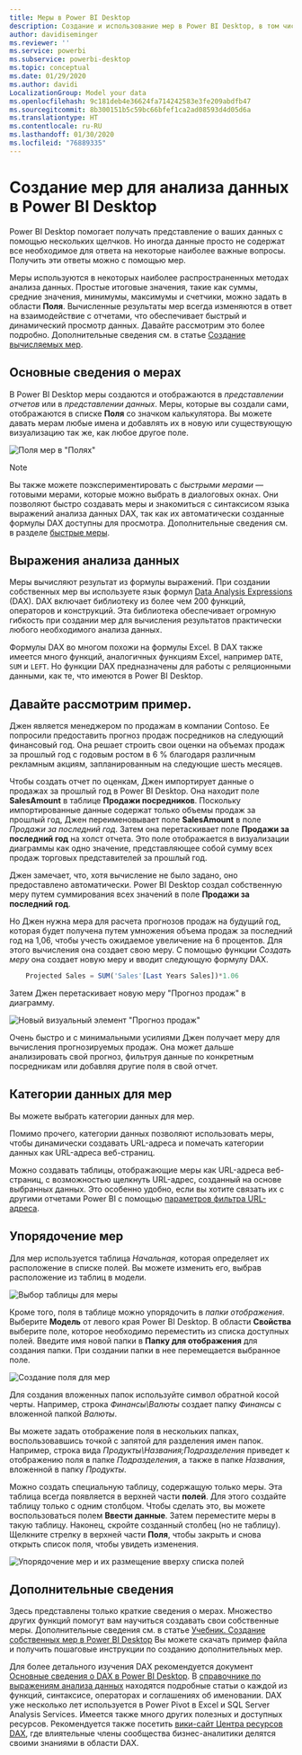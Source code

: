 ```yaml
---
title: Меры в Power BI Desktop
description: Создание и использование мер в Power BI Desktop, в том числе быстрых мер и синтаксиса DAX
author: davidiseminger
ms.reviewer: ''
ms.service: powerbi
ms.subservice: powerbi-desktop
ms.topic: conceptual
ms.date: 01/29/2020
ms.author: davidi
LocalizationGroup: Model your data
ms.openlocfilehash: 9c181deb4e36624fa714242583e3fe209abdfb47
ms.sourcegitcommit: 8b300151b5c59bc66bfef1ca2ad08593d4d05d6a
ms.translationtype: HT
ms.contentlocale: ru-RU
ms.lasthandoff: 01/30/2020
ms.locfileid: "76889335"
---
```

# <a name="create-measures-for-data-analysis-in-power-bi-desktop"></a>Создание мер для анализа данных в Power BI Desktop

Power BI Desktop помогает получать представление о ваших данных с помощью нескольких щелчков. Но иногда данные просто не содержат все необходимое для ответа на некоторые наиболее важные вопросы. Получить эти ответы можно с помощью мер.

Меры используются в некоторых наиболее распространенных методах анализа данных. Простые итоговые значения, такие как суммы, средние значения, минимумы, максимумы и счетчики, можно задать в области **Поля**. Вычисленные результаты мер всегда изменяются в ответ на взаимодействие с отчетами, что обеспечивает быстрый и динамический просмотр данных. Давайте рассмотрим это более подробно. Дополнительные сведения см. в статье [Создание вычисляемых мер](/learn/modules/model-data-power-bi/4b-create-calculated-measures).

## <a name="understanding-measures"></a>Основные сведения о мерах

В Power BI Desktop меры создаются и отображаются в *представлении отчетов* или в *представлении данных*. Меры, которые вы создали сами, отображаются в списке **Поля** со значком калькулятора. Вы можете давать мерам любые имена и добавлять их в новую или существующую визуализацию так же, как любое другое поле.

![Поля мер в "Полях"](media/desktop-measures/measuresinpbid_measinfieldlist.png)

> [!NOTE]
> Вы также можете поэкспериментировать с *быстрыми мерами* — готовыми мерами, которые можно выбрать в диалоговых окнах. Они позволяют быстро создавать меры и знакомиться с синтаксисом языка выражений анализа данных DAX, так как их автоматически созданные формулы DAX доступны для просмотра. Дополнительные сведения см. в разделе [быстрые меры](desktop-quick-measures.md).
> 
> 

## <a name="data-analysis-expressions"></a>Выражения анализа данных

Меры вычисляют результат из формулы выражений. При создании собственных мер вы используете язык формул [Data Analysis Expressions](/dax/) (DAX). DAX включает библиотеку из более чем 200 функций, операторов и конструкций. Эта библиотека обеспечивает огромную гибкость при создании мер для вычисления результатов практически любого необходимого анализа данных.

Формулы DAX во многом похожи на формулы Excel. В DAX также имеется много функций, аналогичных функциям Excel, например `DATE`, `SUM` и `LEFT`. Но функции DAX предназначены для работы с реляционными данными, как те, что имеются в Power BI Desktop.

## <a name="lets-look-at-an-example"></a>Давайте рассмотрим пример.

Джен является менеджером по продажам в компании Contoso. Ее попросили предоставить прогноз продаж посредников на следующий финансовый год. Она решает строить свои оценки на объемах продаж за прошлый год с годовым ростом в 6 % благодаря различным рекламным акциям, запланированным на следующие шесть месяцев.

Чтобы создать отчет по оценкам, Джен импортирует данные о продажах за прошлый год в Power BI Desktop. Она находит поле **SalesAmount** в таблице **Продажи посредников**. Поскольку импортированные данные содержат только объемы продаж за прошлый год, Джен переименовывает поле **SalesAmount** в поле *Продажи за последний год*. Затем она перетаскивает поле **Продажи за последний год** на холст отчета. Это поле отображается в визуализации диаграммы как одно значение, представляющее собой сумму всех продаж торговых представителей за прошлый год.

Джен замечает, что, хотя вычисление не было задано, оно предоставлено автоматически. Power BI Desktop создал собственную меру путем суммирования всех значений в поле **Продажи за последний год**.

Но Джен нужна мера для расчета прогнозов продаж на будущий год, которая будет получена путем умножения объема продаж за последний год на 1,06, чтобы учесть ожидаемое увеличение на 6 процентов. Для этого вычисления она создает свою меру. С помощью функции *Создать меру* она создает новую меру и вводит следующую формулу DAX.

```sql
    Projected Sales = SUM('Sales'[Last Years Sales])*1.06
```

Затем Джен перетаскивает новую меру "Прогноз продаж" в диаграмму.

![Новый визуальный элемент "Прогноз продаж"](media/desktop-measures/measuresinpbid_lastyearsales.png)

Очень быстро и с минимальными усилиями Джен получает меру для вычисления прогнозируемых продаж. Она может дальше анализировать свой прогноз, фильтруя данные по конкретным посредникам или добавляя другие поля в свой отчет.

## <a name="data-categories-for-measures"></a>Категории данных для мер

Вы можете выбрать категории данных для мер.

Помимо прочего, категории данных позволяют использовать меры, чтобы динамически создавать URL-адреса и помечать категории данных как URL-адреса веб-страниц.

Можно создавать таблицы, отображающие меры как URL-адреса веб-страниц, с возможностью щелкнуть URL-адрес, созданный на основе выбранных данных. Это особенно удобно, если вы хотите связать их с другими отчетами Power BI с помощью [параметров фильтра URL-адреса](service-url-filters.md).

## <a name="organizing-your-measures"></a>Упорядочение мер

Для мер используется таблица *Начальная*, которая определяет их расположение в списке полей. Вы можете изменить его, выбрав расположение из таблиц в модели.

![Выбор таблицы для меры](media/desktop-measures/measures-03.png)

Кроме того, поля в таблице можно упорядочить в *папки отображения*. Выберите **Модель** от левого края Power BI Desktop. В области **Свойства** выберите поле, которое необходимо переместить из списка доступных полей. Введите имя новой папки в **Папку для отображения** для создания папки. При создании папки в нее перемещается выбранное поле.

![Создание поля для мер](media/desktop-measures/measures-04.gif)

Для создания вложенных папок используйте символ обратной косой черты. Например, строка *Финансы\Валюты* создает папку *Финансы* с вложенной папкой *Валюты*.

Вы можете задать отображение поля в нескольких папках, воспользовавшись точкой с запятой для разделения имен папок. Например, строка вида *Продукты\Названия;Подразделения* приведет к отображению поля в папке *Подразделения*, а также в папке *Названия*, вложенной в папку *Продукты*.

Можно создать специальную таблицу, содержащую только меры. Эта таблица всегда появляется в верхней части **полей**. Для этого создайте таблицу только с одним столбцом. Чтобы сделать это, вы можете воспользоваться полем **Ввести данные**. Затем переместите меры в такую таблицу. Наконец, скройте созданный столбец (но не таблицу). Щелкните стрелку в верхней части **Поля**, чтобы закрыть и снова открыть список поля, чтобы увидеть изменения.

![Упорядочение мер и их размещение вверху списка полей](media/desktop-measures/measures-05.png)

## <a name="learn-more"></a>Дополнительные сведения

Здесь представлены только краткие сведения о мерах. Множество других функций помогут вам научиться создавать свои собственные меры. Дополнительные сведения см. в статье [Учебник. Создание собственных мер в Power BI Desktop](desktop-tutorial-create-measures.md) Вы можете скачать пример файла и получить пошаговые инструкции по созданию дополнительных мер.  

Для более детального изучения DAX рекомендуется документ [Основные сведения о DAX в Power BI Desktop](desktop-quickstart-learn-dax-basics.md). В [справочнике по выражениям анализа данных](/dax/) находятся подробные статьи о каждой из функций, синтаксисе, операторах и соглашениях об именовании. DAX уже несколько лет используется в Power Pivot в Excel и SQL Server Analysis Services. Имеется также много других полезных и доступных ресурсов. Рекомендуется также посетить [вики-сайт Центра ресурсов DAX](https://social.technet.microsoft.com/wiki/contents/articles/1088.dax-resource-center.aspx), где влиятельные члены сообщества бизнес-аналитики делятся своими знаниями в области DAX.
